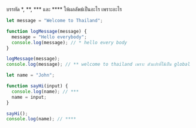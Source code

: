 บรรทัด \*, \*\*, \*\*\* และ \*\*\*\* ให้ผลลัพธ์เป็นอะไร เพราะอะไร

```js
let message = "Welcome to Thailand";

function logMessage(message) {
  message = "Hello everybody";
  console.log(message); // * hello every body
}

logMessage(message);
console.log(message); // ** welcome to thailand เพราะ ตัวแปรที่ใช้เป็น global
```




```js
let name = "John";

function sayHi(input) {
  console.log(name); // ***
  name = input;
}

sayHi();
console.log(name); // ****
```
